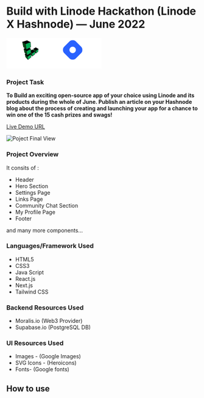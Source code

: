 # Build with Linode Hackathon (Linode X Hashnode) — June 2022
  
  ![Linode X Hashnode Hackathon](./public/sponsor-logo-dark.png)

### Project Task

**To Build an exciting open-source app of your choice using Linode and its products during the whole of June. Publish an article on your Hashnode blog about the process of creating and launching your app for a chance to win one of the 15 cash prizes and swags!**

[Live Demo URL]()


![Poject Final View](./assets/project-image.PNG)

### Project Overview

It consits of :

* Header
* Hero Section
* Settings Page
* Links Page
* Community Chat Section
* My Profile Page
* Footer

and many more components...

### Languages/Framework Used

* HTML5
* CSS3
* Java Script
* React.js
* Next.js
* Tailwind CSS

### Backend Resources Used

* Moralis.io (Web3 Provider)
* Supabase.io (PostgreSQL DB)

### UI Resources Used

* Images - (Google Images)
* SVG Icons - (Heroicons)
* Fonts- (Google fonts)








## How to use


